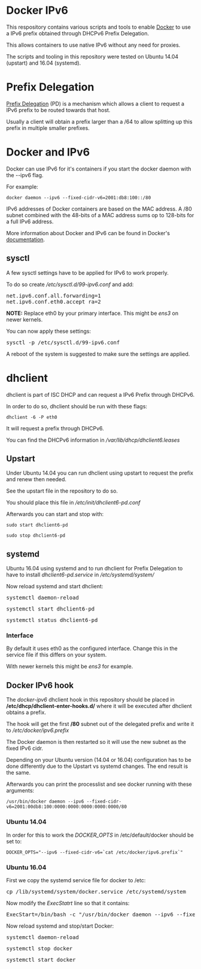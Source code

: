 # Docker IPv6
This respository contains various scripts and tools to enable [Docker](https://www.docker.com/) to
use a IPv6 prefix obtained through DHCPv6 Prefix Delegation.

This allows containers to use native IPv6 without any need for proxies.

The scripts and tooling in this repository were tested on Ubuntu 14.04 (upstart)
and 16.04 (systemd).

# Prefix Delegation
[Prefix Delegation](https://tools.ietf.org/html/rfc37690) (PD) is a mechanism which allows a client to request a
IPv6 prefix to be routed towards that host.

Usually a client will obtain a prefix larger than a /64 to allow splitting
up this prefix in multiple smaller prefixes.

# Docker and IPv6
Docker can use IPv6 for it's containers if you start the docker daemon with
the --ipv6 flag.

For example:

```docker daemon --ipv6 --fixed-cidr-v6=2001:db8:100::/80```

IPv6 addresses of Docker containers are based on the MAC address. A /80 subnet
combined with the 48-bits of a MAC address sums op to 128-bits for a full IPv6
address.

More information about Docker and IPv6 can be found in Docker's [documentation](https://docs.docker.com/engine/userguide/networking/default_network/ipv6/).

## sysctl
A few sysctl settings have to be applied for IPv6 to work properly.


To do so create */etc/sysctl.d/99-ipv6.conf* and add:

<pre>net.ipv6.conf.all.forwarding=1
net.ipv6.conf.eth0.accept_ra=2</pre>

**NOTE:** Replace eth0 by your primary interface. This might be *ens3* on newer kernels.

You can now apply these settings:

<pre>sysctl -p /etc/sysctl.d/99-ipv6.conf</pre>

A reboot of the system is suggested to make sure the settings are applied.

# dhclient
dhclient is part of ISC DHCP and can request a IPv6 Prefix through DHCPv6.

In order to do so, dhclient should be run with these flags:

```dhclient -6 -P eth0```

It will request a prefix through DHCPv6.

You can find the DHCPv6 information in */var/lib/dhcp/dhclient6.leases*

## Upstart
Under Ubuntu 14.04 you can run dhclient using upstart to
request the prefix and renew then needed.

See the upstart file in the repository to do so.

You should place this file in */etc/init/dhclient6-pd.conf*

Afterwards you can start and stop with:

``sudo start dhclient6-pd``

``sudo stop dhclient6-pd``

## systemd
Ubuntu 16.04 using systemd and to run dhclient for Prefix Delegation to have to install *dhclient6-pd.service* in */etc/systemd/system/*

Now reload systemd and start dhclient:

<pre>systemctl daemon-reload</pre>

<pre>systemctl start dhclient6-pd</pre>

<pre>systemctl status dhclient6-pd</pre>

### Interface
By default it uses eth0 as the configured interface. Change this in the service file if this differs on your system.

With newer kernels this might be *ens3* for example.

## Docker IPv6 hook
The *docker-ipv6* dhclient hook in this repository should be placed in
**/etc/dhcp/dhclient-enter-hooks.d/** where it will be executed after dhclient
obtains a prefix.

The hook will get the first **/80** subnet out of the delegated prefix and
write it to */etc/docker/ipv6.prefix*

The Docker daemon is then restarted so it will use the new subnet as the fixed
IPv6 cidr.

Depending on your Ubuntu version (14.04 or 16.04) configuration has to be done differently due to the Upstart vs systemd changes. The end result is the same.

Afterwards you can print the processlist and see docker running with these arguments:

``/usr/bin/docker daemon --ipv6 --fixed-cidr-v6=2001:00db8:100:0000:0000:0000:0000:0000/80``

### Ubuntu 14.04
In order for this to work the *DOCKER_OPTS* in /etc/default/docker should be set to:

```DOCKER_OPTS="--ipv6 --fixed-cidr-v6=`cat /etc/docker/ipv6.prefix`"```

### Ubuntu 16.04
First we copy the systemd service file for docker to /etc:

<pre>cp /lib/systemd/system/docker.service /etc/systemd/system</pre>

Now modify the *ExecStatrt* line so that it contains:

<pre>ExecStart=/bin/bash -c "/usr/bin/docker daemon --ipv6 --fixed-cidr-v6=`cat /etc/docker/ipv6.prefix` -H fd://"</pre>

Now reload systemd and stop/start Docker:

<pre>systemctl daemon-reload</pre>

<pre>systemctl stop docker</pre>

<pre>systemctl start docker</pre>

